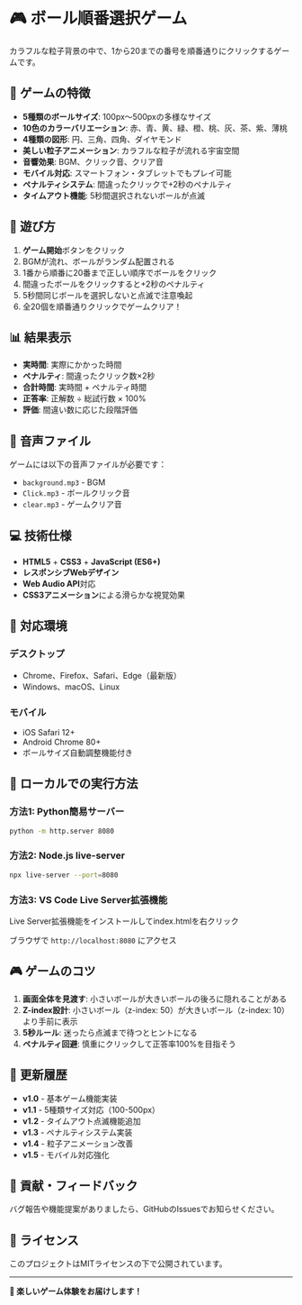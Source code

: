 # 🎮 ボール順番選択ゲーム

カラフルな粒子背景の中で、1から20までの番号を順番通りにクリックするゲームです。

## 🌟 ゲームの特徴

- **5種類のボールサイズ**: 100px〜500pxの多様なサイズ
- **10色のカラーバリエーション**: 赤、青、黄、緑、橙、桃、灰、茶、紫、薄桃
- **4種類の図形**: 円、三角、四角、ダイヤモンド
- **美しい粒子アニメーション**: カラフルな粒子が流れる宇宙空間
- **音響効果**: BGM、クリック音、クリア音
- **モバイル対応**: スマートフォン・タブレットでもプレイ可能
- **ペナルティシステム**: 間違ったクリックで+2秒のペナルティ
- **タイムアウト機能**: 5秒間選択されないボールが点滅

## 🎯 遊び方

1. **ゲーム開始**ボタンをクリック
2. BGMが流れ、ボールがランダム配置される
3. 1番から順番に20番まで正しい順序でボールをクリック
4. 間違ったボールをクリックすると+2秒のペナルティ
5. 5秒間同じボールを選択しないと点滅で注意喚起
6. 全20個を順番通りクリックでゲームクリア！

## 📊 結果表示

- **実時間**: 実際にかかった時間
- **ペナルティ**: 間違ったクリック数×2秒
- **合計時間**: 実時間 + ペナルティ時間
- **正答率**: 正解数 ÷ 総試行数 × 100%
- **評価**: 間違い数に応じた段階評価

## 🎵 音声ファイル

ゲームには以下の音声ファイルが必要です：

- `background.mp3` - BGM
- `Click.mp3` - ボールクリック音
- `clear.mp3` - ゲームクリア音

## 💻 技術仕様

- **HTML5** + **CSS3** + **JavaScript (ES6+)**
- **レスポンシブWebデザイン**
- **Web Audio API**対応
- **CSS3アニメーション**による滑らかな視覚効果

## 📱 対応環境

### デスクトップ
- Chrome、Firefox、Safari、Edge（最新版）
- Windows、macOS、Linux

### モバイル
- iOS Safari 12+
- Android Chrome 80+
- ボールサイズ自動調整機能付き

## 🚀 ローカルでの実行方法

### 方法1: Python簡易サーバー
```bash
python -m http.server 8080
```

### 方法2: Node.js live-server
```bash
npx live-server --port=8080
```

### 方法3: VS Code Live Server拡張機能
Live Server拡張機能をインストールしてindex.htmlを右クリック

ブラウザで `http://localhost:8080` にアクセス

## 🎮 ゲームのコツ

1. **画面全体を見渡す**: 小さいボールが大きいボールの後ろに隠れることがある
2. **Z-index設計**: 小さいボール（z-index: 50）が大きいボール（z-index: 10）より手前に表示
3. **5秒ルール**: 迷ったら点滅まで待つとヒントになる
4. **ペナルティ回避**: 慎重にクリックして正答率100%を目指そう

## 📝 更新履歴

- **v1.0** - 基本ゲーム機能実装
- **v1.1** - 5種類サイズ対応（100-500px）
- **v1.2** - タイムアウト点滅機能追加
- **v1.3** - ペナルティシステム実装
- **v1.4** - 粒子アニメーション改善
- **v1.5** - モバイル対応強化

## 🤝 貢献・フィードバック

バグ報告や機能提案がありましたら、GitHubのIssuesでお知らせください。

## 📄 ライセンス

このプロジェクトはMITライセンスの下で公開されています。

---

**🎉 楽しいゲーム体験をお届けします！**